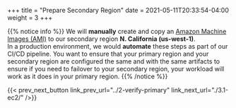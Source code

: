 +++
title = "Prepare Secondary Region"
date =  2021-05-11T20:33:54-04:00
weight = 3
+++

{{% notice info %}}
We will **manually** create and copy an [Amazon Machine Images (AMI)](https://docs.aws.amazon.com/AWSEC2/latest/UserGuide/AMIs.html) to our secondary region **N. California (us-west-1)**.  
In a production environment, we would **automate** these steps as part of our CI/CD pipeline. You want to ensure that your primary region and your secondary region are configured the same and with the same artifacts to ensure if you need to failover to your secondary region, your workload will work as it does in your primary region.
{{% /notice %}}

{{< prev_next_button link_prev_url="../2-verify-primary" link_next_url="./3.1-ec2/" />}}
